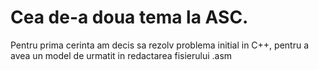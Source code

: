 # Cea de-a doua tema la ASC.

Pentru prima cerinta am decis sa rezolv problema initial in C++, pentru a avea un model de urmatit in redactarea fisierului .asm